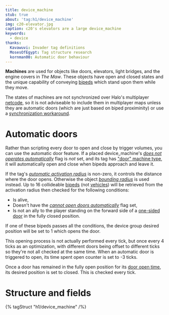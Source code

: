 ```yaml
---
title: device_machine
stub: true
about: 'tag:h1/device_machine'
img: c20-elevator.jpg
caption: c20's elevators are a large device_machine
keywords:
  - device
thanks:
  Kavawuvi: Invader tag definitions
  MosesOfEgypt: Tag structure research
  kornman00: Automatic door behaviour
---
```

**Machines** are used for objects like doors, elevators, light bridges, and the engine covers in _The Maw_. These objects have open and closed states and the unique capability of conveying [bipeds](~biped) which stand upon them while they move.

The states of machines are not synchronized over Halo's multiplayer [netcode](~), so it is not adviseable to include them in multiplayer maps unless they are automatic doors (which are just based on biped proximinity) or use a [synchronization workaround](~tips#multiplayer-synchronization).

# Automatic doors
Rather than scripting every door to open and close by trigger volumes, you can use the automatic door feature. If a placed device_machine's [_does not operates automatically_](~scenario#tag-field-machines-machine-flags-does-not-operate-automatically) flag is _not_ set, and its tag has ["door" machine type](#tag-field-machine-type-door), it will automatically open and close when bipeds approach and leave it.

If the tag's [_automatic activation radius_](~device#tag-field-automatic-activation-radius) is non-zero, it controls the distance where the door opens. Otherwise the object [_bounding radius_](~object#tag-field-bounding-radius) is used instead. Up to 16 collideable [bipeds](~biped) (not [vehicles](~vehicle)) will be retrieved from the activation radius then checked for the following conditions:

* Is alive,
* Doesn't have the [_cannot open doors automatically_](~unit/#tag-field-unit-flags-cannot-open-doors-automatically) flag set,
* Is not an ally to the player standing on the forward side of a [one-sided door](~scenario#tag-field-machines-machine-flags-one-sided) in the fully closed position.

If one of these bipeds passes all the conditions, the device group desired position will be set to 1 which opens the door. 

This opening process is not actually performed every tick, but once every 4 ticks as an optimization, with different doors being offset to different ticks so they're not all checked at the same time. When an automatic door is triggered to open, its time spent open counter is set to -3 ticks.

Once a door has remained in the fully open position for its [door open time](#tag-field-door-open-time), its desired position is set to closed. This is checked every tick.

# Structure and fields

{% tagStruct "h1/device_machine" /%}
